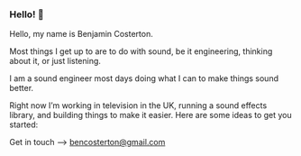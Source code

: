 ### Hello! 👋


Hello, my name is Benjamin Costerton.

Most things I get up to are to do with sound, be it engineering, thinking about it, or just listening.

I am a sound engineer most days doing what I can to make things sound better.

Right now I’m working in television in the UK, running a sound effects library, and building things to make it easier.
Here are some ideas to get you started:
 

Get in touch --> bencosterton@gmail.com
